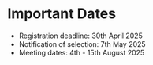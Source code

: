 # Important Dates

* Registration deadline: 30th April 2025
* Notification of selection: 7th May 2025
* Meeting dates: 4th - 15th August 2025
